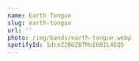 ```yaml
---
name: Earth Tongue
slug: earth-tongue
url: ''
photo: /img/bands/earth-tongue.webp
spotifyId: 1dceZ2BGZBTMuI6BIL4EQ5
---
```

